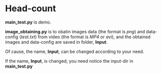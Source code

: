 # Head-count
**main_test.py** is demo.

**image_obtaining.py** is to obatin images data (the format is *png*) and data-config (*test.txt*) from video (the format is *MP4* or *avi*), and the obtained images and data-config are saved in folder, **Input**.

Of cause, the name, **Input**, can be changed according to your need. 

If the name, **Input**, is changed, you need notice the input-dir in **main_test.py**
